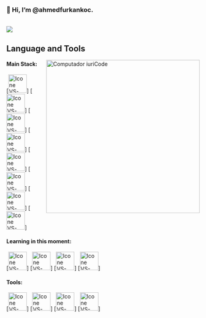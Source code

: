 <h3> 👋 Hi, I’m @ahmedfurkankoc.</h3>
<br>
<img align="center" src="https://github-readme-stats.vercel.app/api/top-langs/?username=ahmedfurkankoc&layout=compact&theme=radical" />

## Language and Tools

<img src="https://raw.githubusercontent.com/MicaelliMedeiros/micaellimedeiros/master/image/computer-illustration.png" min-width="400px" max-width="400px" width="400px" align="right" alt="Computador iuriCode">

#### Main Stack:
  [<img height="48px" width="48px" alt="Icone VS-Code" src="https://skillicons.dev/icons?i=cs"/>]
  [<img height="48px" width="48px" alt="Icone VS-Code" src="https://skillicons.dev/icons?i=net"/>]
  [<img height="48px" width="48px" alt="Icone VS-Code" src="https://skillicons.dev/icons?i=html"/>]
  [<img height="48px" width="48px" alt="Icone VS-Code" src="https://skillicons.dev/icons?i=css"/>]
  [<img height="48px" width="48px" alt="Icone VS-Code" src="https://skillicons.dev/icons?i=js"/>]
  [<img height="48px" width="48px" alt="Icone VS-Code" src="https://skillicons.dev/icons?i=bootstrap"/>]
  [<img height="48px" width="48px" alt="Icone VS-Code" src="https://skillicons.dev/icons?i=mysql"/>]
  [<img height="48px" width="48px" alt="Icone VS-Code" src="https://skillicons.dev/icons?i=unity"/>]


#### Learning in this moment:
  [<img height="48px" width="48px" alt="Icone VS-Code" src="https://skillicons.dev/icons?i=react"/>]
  [<img height="48px" width="48px" alt="Icone VS-Code" src="https://skillicons.dev/icons?i=ts"/>]
  [<img height="48px" width="48px" alt="Icone VS-Code" src="https://skillicons.dev/icons?i=mongodb"/>]
  [<img height="48px" width="48px" alt="Icone VS-Code" src="https://skillicons.dev/icons?i=docker"/>]

#### Tools:

  [<img height="48px" width="48px" alt="Icone VS-Code" src="https://skillicons.dev/icons?i=vscode"/>]
  [<img height="48px" width="48px" alt="Icone VS-Code" src="https://skillicons.dev/icons?i=visualstudio"/>]
  [<img height="48px" width="48px" alt="Icone VS-Code" src="https://skillicons.dev/icons?i=github"/>]
  [<img height="48px" width="48px" alt="Icone VS-Code" src="https://skillicons.dev/icons?i=postman"/>]

<br>
<!---
ahmedfurkankoc/ahmedfurkankoc is a ✨ special ✨ repository because its `README.md` (this file) appears on your GitHub profile.
You can click the Preview link to take a look at your changes.
--->
